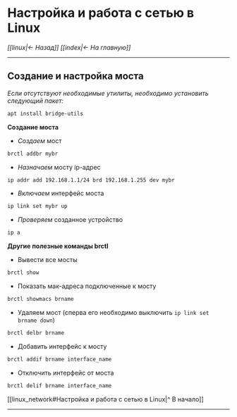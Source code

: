 # Настройка и работа с сетью в Linux

*[[linux|<- Назад]]*
*[[index|<- На главную]]*
***
## Создание и настройка моста

*Если отсутствуют необходимые утилиты, необходимо установить следующий пакет:*
```bash
apt install bridge-utils
```

**Создание моста**
- *Создаем* мост
```bash
brctl addbr mybr
```
- *Назначаем* мосту ip-адрес
```bash
ip addr add 192.168.1.1/24 brd 192.168.1.255 dev mybr
```
- *Включаем* интерфейс моста
```bash
ip link set mybr up
```
- *Проверяем* созданное устройство
```bash
ip a
```

**Другие полезные команды brctl**
- Вывести все мосты
```bash
brctl show
```
- Показать мак-адреса подключенные к мосту
```bash
brctl showmacs brname
```
- Удаляем мост (сперва его необходимо выключить `ip link set brname down`)
```bash
brctl delbr brname
```
- Добавить интерфейс к мосту
```bash
brctl addif brname interface_name
```
- Отключить интерфейс от моста
```bash
brctl delif brname interface_name
```

[[linux_network#Настройка и работа с сетью в Linux|^ В начало]]
***